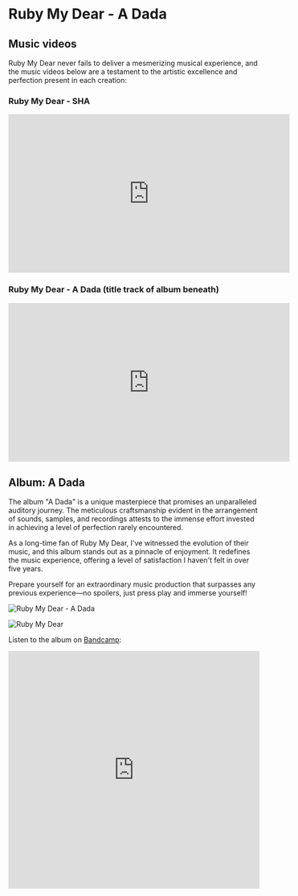 # Ruby My Dear - A Dada

## Music videos

Ruby My Dear never fails to deliver a mesmerizing musical experience, and the music videos below are a testament to the artistic excellence and perfection present in each creation:

### Ruby My Dear - SHA

<iframe width="560" height="315" src="https://www.youtube.com/embed/OcpadL_kpuM?si=vOt__rJMwhBpqmGd" title="YouTube video player" frameborder="0" allow="accelerometer; autoplay; clipboard-write; encrypted-media; gyroscope; picture-in-picture; web-share" allowfullscreen></iframe>

### Ruby My Dear - A Dada (title track of album beneath)

<iframe width="560" height="315" src="https://www.youtube.com/embed/hllTc_D1j04?si=mneIlRnO2pj93jMd" title="YouTube video player" frameborder="0" allow="accelerometer; autoplay; clipboard-write; encrypted-media; gyroscope; picture-in-picture; web-share" allowfullscreen></iframe>

## Album: A Dada

The album "A Dada" is a unique masterpiece that promises an unparalleled auditory journey. The meticulous craftsmanship evident in the arrangement of sounds, samples, and recordings attests to the immense effort invested in achieving a level of perfection rarely encountered.

As a long-time fan of Ruby My Dear, I've witnessed the evolution of their music, and this album stands out as a pinnacle of enjoyment. It redefines the music experience, offering a level of satisfaction I haven't felt in over five years.

Prepare yourself for an extraordinary music production that surpasses any previous experience—no spoilers, just press play and immerse yourself!

![Ruby My Dear - A Dada](https://f4.bcbits.com/img/a3877392227_10.jpg)

![Ruby My Dear](https://i.discogs.com/3wofCT6dV94GZpvakRZ_a_CHkpiG2UzIeuZIMAzTuhs/rs:fit/g:sm/q:90/h:600/w:600/czM6Ly9kaXNjb2dz/LWRhdGFiYXNlLWlt/YWdlcy9SLTIyNTQz/OTEzLTE2NDg4NDE3/NTYtNzg0Ny5qcGVn.jpeg)

Listen to the album on [Bandcamp](https://rubymydear.bandcamp.com/album/a-dada):

<iframe style="border: 0; width: 500px; height: 472px;" src="https://bandcamp.com/EmbeddedPlayer/album=943520796/size=large/bgcol=ffffff/linkcol=333333/artwork=small/transparent=true/" seamless><a href="https://rubymydear.bandcamp.com/album/a-dada">A Dada by Ruby My Dear</a></

Having witnessed the incredible musical talent and expert production skills of Ruby My Dear, it's evident that he never fails to deliver an exceptional experience. The exciting news is, our journey doesn't end here. Brace yourself for the upcoming masterpiece album, "Brame," where we are bound to delve into another carefully crafted musical endeavor by Ruby My Dear. Anticipate more awe-inspiring creations as we continue to explore the depths of his artistry.

## Album: Brame

![Ruby My Dear - Brame](https://f4.bcbits.com/img/a1270193028_10.jpg)

_Album description on bandcamp:_

**My Dear’s new album is a joyful organic mess peppered with shouts, rustles and bleats. It is dense and lively, mixing opera singing and metal screaming. Using real instruments, Ruby My Dear takes you through a brutal fantasy at the margins of breakcore, where jazz meets hunting horn meets classical music. Following on from Maigre, Brame goes further to create a new teeming and mind-blowing world, in which Ruby My Dear invited talented artists like Igorrr (guitars & mastering), Laure Le Prunenec (vocals) and Anthony Miranda from Pryapisme (flute). Brame will be out on January 30th on PRSPCT.

Featuring : Igorrr (Metal Blade), Laure Le Prunenec (Igorrr, Corpo Mente), Anthony Miranda (Priapisme), Jules Ribis (Sec), MC Noia, Emilie Chick.

Artwork: Darkam
Mastering: Igorrr**
